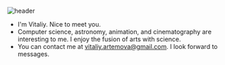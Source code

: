 ![header](https://capsule-render.vercel.app/api?text=Hi,%20I'm%20Vitaliy%20👋&fontColor=f7f5f5&animation=fadeIn&type=transparent&color=0:1f0d82,40:3366cc,80:8aa2e3&height=100")



- I'm Vitaliy. Nice to meet you.
- Computer science, astronomy, animation, and cinematography are interesting to me. I enjoy the fusion of arts with science.
- You can contact me at <vitaliy.artemova@gmail.com>. I look forward to messages.

<!---
VitaliyRuzha/VitaliyRuzha is a ✨ special ✨ repository because its `README.md` (this file) appears on your GitHub profile.
You can click the Preview link to take a look at your changes.
--->
